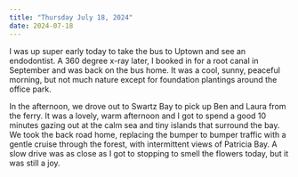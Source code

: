 ```yaml
---
title: "Thursday July 18, 2024"
date: 2024-07-18
---
```

I was up super early today to take the bus to Uptown and see an endodontist.  A 360 degree x-ray later, I booked in for a root canal in September and was back on the bus home.  It was a cool, sunny, peaceful morning, but not much nature except for foundation plantings around the office park.  

In the afternoon, we drove out to Swartz Bay to pick up Ben and Laura from the ferry.  It was a lovely, warm afternoon and I got to spend a good 10 minutes gazing out at the calm sea and tiny islands that surround the bay.  We took the back road home, replacing the bumper to bumper traffic with a gentle cruise through the forest, with intermittent views of Patricia Bay.  A slow drive was as close as I got to stopping to smell the flowers today, but it was still a joy.